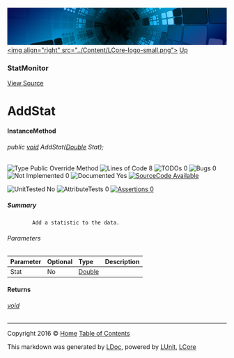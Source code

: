 ![](../Content/LCore-banner-small.png "")
[&lt;img align=&quot;right&quot; src=&quot;../Content/LCore-logo-small.png&quot;&gt;](../../README.md)
[Up](StatMonitor.md)

### StatMonitor
[View Source](../Tools/StatMonitor.cs)

# AddStat

#### InstanceMethod

###### public [void](https://msdn.microsoft.com/en-us/library/system.void.aspx) AddStat([Double](https://msdn.microsoft.com/en-us/library/system.double.aspx) Stat);

![Type Public  Override Method](http://b.repl.ca/v1/Type-Public%20%20Override%20Method-blue.png "") ![Lines of Code 8](http://b.repl.ca/v1/Lines%20of%20Code-8-blue.png "") ![TODOs 0](http://b.repl.ca/v1/TODOs-0-green.png "") ![Bugs 0](http://b.repl.ca/v1/Bugs-0-green.png "") ![Not Implemented 0](http://b.repl.ca/v1/Not%20Implemented-0-green.png "") ![Documented Yes](http://b.repl.ca/v1/Documented-Yes-brightgreen.png "") [![SourceCode Available](http://b.repl.ca/v1/SourceCode-Available-brightgreen.png "")](../Tools/StatMonitor.cs#L58)

![UnitTested No](http://b.repl.ca/v1/UnitTested-No-lightgrey.png "") ![AttributeTests 0](http://b.repl.ca/v1/AttributeTests-0-lightgrey.png "") [![Assertions 0](http://b.repl.ca/v1/Assertions-0-lightgrey.png "")](../Tools/StatMonitor.cs)

##### Summary

            Add a statistic to the data.
            

###### Parameters

Parameter | Optional | Type | Description
:---  | :---  | :---  | :--- 
Stat | No | [Double](https://msdn.microsoft.com/en-us/library/system.double.aspx) | 


#### Returns

###### [void](https://msdn.microsoft.com/en-us/library/system.void.aspx)



---

Copyright 2016 &copy; [Home](../../README.md) [Table of Contents](../../TableOfContents.md)

This markdown was generated by [LDoc](https://github.com/CodeSingularity/LDoc), powered by [LUnit](https://github.com/CodeSingularity/LUnit), [LCore](https://github.com/CodeSingularity/LCore)
